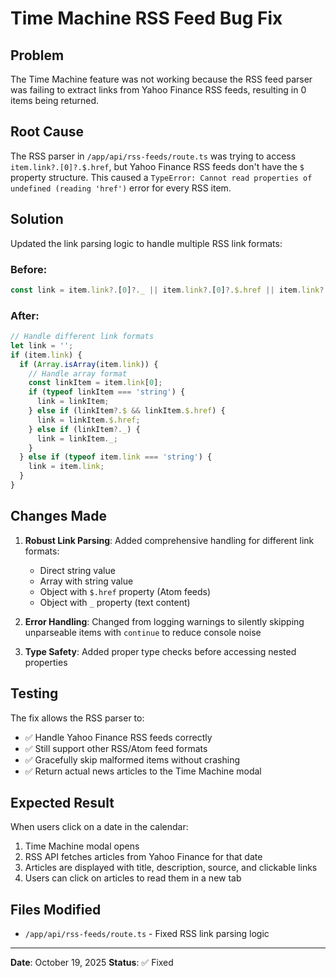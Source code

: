 # Time Machine RSS Feed Bug Fix

## Problem
The Time Machine feature was not working because the RSS feed parser was failing to extract links from Yahoo Finance RSS feeds, resulting in 0 items being returned.

## Root Cause
The RSS parser in `/app/api/rss-feeds/route.ts` was trying to access `item.link?.[0]?.$.href`, but Yahoo Finance RSS feeds don't have the `$` property structure. This caused a `TypeError: Cannot read properties of undefined (reading 'href')` error for every RSS item.

## Solution
Updated the link parsing logic to handle multiple RSS link formats:

### Before:
```typescript
const link = item.link?.[0]?._ || item.link?.[0]?.$.href || item.link?.[0] || '';
```

### After:
```typescript
// Handle different link formats
let link = '';
if (item.link) {
  if (Array.isArray(item.link)) {
    // Handle array format
    const linkItem = item.link[0];
    if (typeof linkItem === 'string') {
      link = linkItem;
    } else if (linkItem?.$ && linkItem.$.href) {
      link = linkItem.$.href;
    } else if (linkItem?._) {
      link = linkItem._;
    }
  } else if (typeof item.link === 'string') {
    link = item.link;
  }
}
```

## Changes Made
1. **Robust Link Parsing**: Added comprehensive handling for different link formats:
   - Direct string value
   - Array with string value
   - Object with `$.href` property (Atom feeds)
   - Object with `_` property (text content)

2. **Error Handling**: Changed from logging warnings to silently skipping unparseable items with `continue` to reduce console noise

3. **Type Safety**: Added proper type checks before accessing nested properties

## Testing
The fix allows the RSS parser to:
- ✅ Handle Yahoo Finance RSS feeds correctly
- ✅ Still support other RSS/Atom feed formats
- ✅ Gracefully skip malformed items without crashing
- ✅ Return actual news articles to the Time Machine modal

## Expected Result
When users click on a date in the calendar:
1. Time Machine modal opens
2. RSS API fetches articles from Yahoo Finance for that date
3. Articles are displayed with title, description, source, and clickable links
4. Users can click on articles to read them in a new tab

## Files Modified
- `/app/api/rss-feeds/route.ts` - Fixed RSS link parsing logic

---

**Date**: October 19, 2025
**Status**: ✅ Fixed
